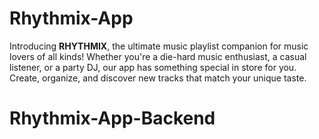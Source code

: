 # Rhythmix-App

Introducing <b>RHYTHMIX</b>, the ultimate music playlist companion for music lovers of all kinds! Whether you're a die-hard music enthusiast, a casual listener, or a party DJ, our app has something special in store for you. Create, organize, and discover new tracks that match your unique taste.

# Rhythmix-App-Backend